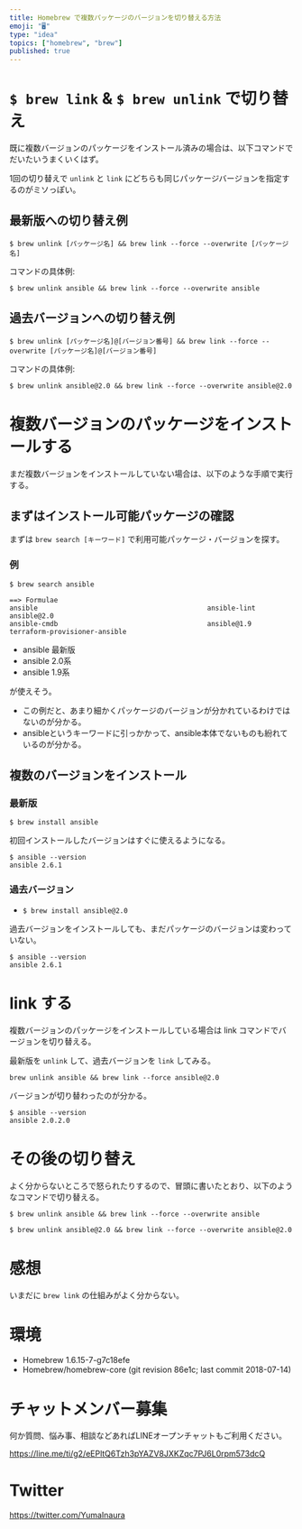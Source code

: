 ```yaml
---
title: Homebrew で複数パッケージのバージョンを切り替える方法
emoji: "🖥"
type: "idea"
topics: ["homebrew", "brew"]
published: true
---
```


# `$ brew link` & `$ brew unlink` で切り替え

既に複数バージョンのパッケージをインストール済みの場合は、以下コマンドでだいたいうまくいくはず。

1回の切り替えで `unlink` と `link` にどちらも同じパッケージバージョンを指定するのがミソっぽい。

## 最新版への切り替え例

```
$ brew unlink [パッケージ名] && brew link --force --overwrite [パッケージ名]
```

コマンドの具体例:

```
$ brew unlink ansible && brew link --force --overwrite ansible
```

## 過去バージョンへの切り替え例

```
$ brew unlink [パッケージ名]@[バージョン番号] && brew link --force --overwrite [パッケージ名]@[バージョン番号]
```

コマンドの具体例:

```
$ brew unlink ansible@2.0 && brew link --force --overwrite ansible@2.0
```

# 複数バージョンのパッケージをインストールする

まだ複数バージョンをインストールしていない場合は、以下のような手順で実行する。

## まずはインストール可能パッケージの確認

まずは `brew search [キーワード]` で利用可能パッケージ・バージョンを探す。

### 例


```
$ brew search ansible

==> Formulae
ansible                                          ansible-lint                                     ansible@2.0  
ansible-cmdb                                     ansible@1.9                                      terraform-provisioner-ansible
```

- ansible 最新版
- ansible 2.0系
- ansible 1.9系

が使えそう。

- この例だと、あまり細かくパッケージのバージョンが分かれているわけではないのが分かる。
- ansibleというキーワードに引っかかって、ansible本体でないものも紛れているのが分かる。


## 複数のバージョンをインストール

### 最新版

`$ brew install ansible`

初回インストールしたバージョンはすぐに使えるようになる。

```
$ ansible --version
ansible 2.6.1
```

### 過去バージョン


- `$ brew install ansible@2.0`

過去バージョンをインストールしても、まだパッケージのバージョンは変わっていない。

```
$ ansible --version
ansible 2.6.1
```

# link する

複数バージョンのパッケージをインストールしている場合は link コマンドでバージョンを切り替える。

最新版を `unlink` して、過去バージョンを `link` してみる。

```
brew unlink ansible && brew link --force ansible@2.0
```

バージョンが切り替わったのが分かる。

```
$ ansible --version
ansible 2.0.2.0
```

# その後の切り替え

よく分からないところで怒られたりするので、冒頭に書いたとおり、以下のようなコマンドで切り替える。


```
$ brew unlink ansible && brew link --force --overwrite ansible
```

```
$ brew unlink ansible@2.0 && brew link --force --overwrite ansible@2.0
```

# 感想

いまだに `brew link` の仕組みがよく分からない。

# 環境

- Homebrew 1.6.15-7-g7c18efe
- Homebrew/homebrew-core (git revision 86e1c; last commit 2018-07-14)








<!-- Update From Qiita API -->

# チャットメンバー募集


何か質問、悩み事、相談などあればLINEオープンチャットもご利用ください。

https://line.me/ti/g2/eEPltQ6Tzh3pYAZV8JXKZqc7PJ6L0rpm573dcQ





# Twitter


https://twitter.com/YumaInaura


<!-- Update From Qiita API -->


